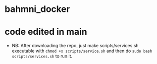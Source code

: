 # bahmni_docker
# code edited in main
* NB: After downloading the repo, just make scripts/services.sh executable with `chmod +x scripts/service.sh` and then do `sudo bash scripts/services.sh` to run it.
